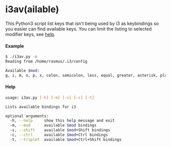 # i3av(ailable)

This Python3 script list keys that isn't being used by i3 as keybindings so you 
easier can find available keys.
You can limit the listing to selected modifier keys, see [help](#help).

#### Example

````bash
$ ./i3av.py -m                                                                                                                                                                                                   
Reading from /home/rasmus/.i3/config

Available $mod:
g, i, m, o, p, x, colon, semicolon, less, equal, greater, asterisk, plus, comma, period, slash, apostrophe, f1, f4, f6, f7, f8, f9, f10, f11, f12
````

#### Help
````bash
usage: i3av.py [-h] [-m] [-s] [-c] [-t]

Lists available bindings for i3

optional arguments:
  -h, --help     show this help message and exit
  -m, --mod      available $mod bindings
  -s, --shift    available $mod+Shift bindings
  -c, --ctrl     available $mod+Ctrl bindings
  -t, --triplet  available $mod+Ctrl+Shift bindings
````